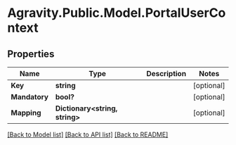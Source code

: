 # Agravity.Public.Model.PortalUserContext

## Properties

Name | Type | Description | Notes
------------ | ------------- | ------------- | -------------
**Key** | **string** |  | [optional] 
**Mandatory** | **bool?** |  | [optional] 
**Mapping** | **Dictionary&lt;string, string&gt;** |  | [optional] 

[[Back to Model list]](../README.md#documentation-for-models) [[Back to API list]](../README.md#documentation-for-api-endpoints) [[Back to README]](../README.md)

